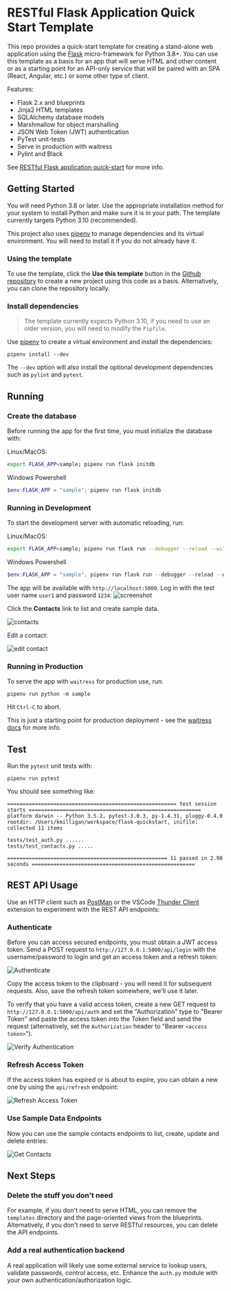 RESTful Flask Application Quick Start Template
==============================================

This repo provides a quick-start template for creating a stand-alone web application using the [Flask](http://flask.pocoo.org/) micro-framework for Python 3.8+. You can use this template as a basis for an app that will serve HTML and other content or as a starting point for an API-only service that will be paired with an SPA (React, Angular, etc.) or some other type of client.

Features:
* Flask 2.x and blueprints
* Jinja2 HTML templates
* SQLAlchemy database models
* Marshmallow for object marshalling
* JSON Web Token (JWT) authentication
* PyTest unit-tests
* Serve in production with waitress
* Pylint and Black

See [RESTful Flask application quick-start](http://keathmilligan.net/restful-flask-application-quick-start/) for more info.

## Getting Started

You will need Python 3.8 or later. Use the appropriate installation method for your system to install Python and make sure it is in your path. The template currently targets Python 3.10 (recommended).

This project also uses [pipenv](https://pipenv.pypa.io/en/latest/) to manage dependencies and its virtual environment. You will need to install it if you do not already have it.

### Using the template

To use the template, click the **Use this template** button in the [Github repository](https://github.com/keathmilligan/flask-quickstart) to create a new project using this code as a basis. Alternatively, you can clone the repository locally.

### Install dependencies

> The template currently expects Python 3.10, if you need to use an older version, you will need to modify the `Pipfile`.

Use [pipenv](https://pipenv.pypa.io/en/latest/) to create a virtual environment and install the dependencies:

```
pipenv install --dev
```

The `--dev` option will also install the optional development dependencies such as `pylint` and `pytest`.

## Running

### Create the database

Before running the app for the first time, you must initialize the database with:

Linux/MacOS:
```bash
export FLASK_APP=sample; pipenv run flask initdb
```

Windows Powershell
```powershell
$env:FLASK_APP = "sample"; pipenv run flask initdb
```

### Running in Development

To start the development server with automatic reloading, run:

Linux/MacOS:
```bash
export FLASK_APP=sample; pipenv run flask run --debugger --reload --with-threads
```

Windows Powershell
```powershell
$env:FLASK_APP = "sample"; pipenv run flask run --debugger --reload --with-threads
```

The app will be available with `http://localhost:5000`. Log in with the test user name `user1` and password `1234`:
![screenshot](/docs/images/screenshot.png)

Click the **Contacts** link to list and create sample data.

![contacts](/docs/images/contacts.png)

Edit a contact:

![edit contact](/docs/images/edit-contact.png)

### Running in Production

To serve the app with `waitress` for production use, run:

```
pipenv run python -m sample
```

Hit `Ctrl-C` to abort.

This is just a starting point for production deployment - see the [waitress docs](https://docs.pylonsproject.org/projects/waitress/en/latest/usage.html) for more info.

## Test

Run the `pytest` unit tests with:

```
pipenv run pytest
```

You should see something like:
```
======================================================= test session starts ========================================================
platform darwin -- Python 3.5.2, pytest-3.0.3, py-1.4.31, pluggy-0.4.0
rootdir: /Users/kmilligan/workspace/flask-quickstart, inifile: 
collected 11 items 

tests/test_auth.py ......
tests/test_contacts.py .....

==================================================== 11 passed in 2.90 seconds =====================================================
```

## REST API Usage

Use an HTTP client such as [PostMan](https://www.postman.com/) or the VSCode [Thunder Client](https://marketplace.visualstudio.com/items?itemName=rangav.vscode-thunder-client) extension to experiment with the REST API endpoints:

### Authenticate

Before you can access secured endpoints, you must obtain a JWT access token. Send a POST request to `http://127.0.0.1:5000/api/login` with the username/password to login and get an access token and a refresh token:

![Authenticate](/docs/images/rest-login.png)

Copy the access token to the clipboard - you will need it for subsequent requests. Also, save the refresh token somewhere, we'll use it later.

To verify that you have a valid access token, create a new GET request to `http://127.0.0.1:5000/api/auth` and set the "Authorization" type to "Bearer Token" and paste the access token into the Token field and send the request (alternatively, set the `Authorization` header to "Bearer `<access token>`").

![Verify Authentication](/docs/images/rest-get-auth.png)

### Refresh Access Token

If the access token has expired or is about to expire, you can obtain a new one by using the `api/refresh` endpoint:

![Refresh Access Token](/docs/images/rest-refresh.png)

### Use Sample Data Endpoints

Now you can use the sample contacts endpoints to list, create, update and delete entries:

![Get Contacts](/docs/images/rest-contacts.png)

## Next Steps

### Delete the stuff you don't need

For example, if you don't need to serve HTML, you can remove the `templates` directory and the page-oriented views from the blueprints. Alternatively, if you don't need to serve RESTful resources, you can delete the API endpoints.

### Add a real authentication backend

A real application will likely use some external service to lookup users, validate passwords, control access, etc. Enhance the `auth.py` module with your own authentication/authorization logic.
